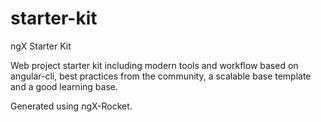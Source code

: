 # starter-kit
ngX Starter Kit

Web project starter kit including modern tools and workflow based on angular-cli, best practices from the community, a scalable base template and a good learning base.

Generated using ngX-Rocket.
